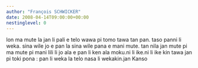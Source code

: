 ```yaml
---
author: "François SCHWICKER"
date: 2008-04-14T09:00:00+00:00
nestinglevel: 0
---
```

lon ma mute la jan li pali e telo wawa pi tomo tawa tan pan. taso panni li weka. sina wile jo e pan la sina wile pana e mani mute. tan nila jan mute pi ma mute pi mani lili li jo ala e pan li ken ala moku.ni li ike.ni li ike kin tawa jan pi toki pona : pan li weka la telo nasa li wekakin.jan Kanso